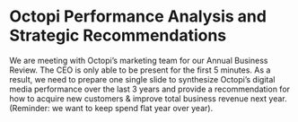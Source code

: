 # Octopi Performance Analysis and Strategic Recommendations

We are meeting with Octopi’s marketing team for our Annual Business Review. The CEO is only able to be present for the first 5 minutes. As a result, we need to prepare one single slide to synthesize Octopi’s digital media performance over the last 3 years and provide a recommendation for how to acquire new customers & improve total business revenue next year. (Reminder: we want to keep spend flat year over year).
